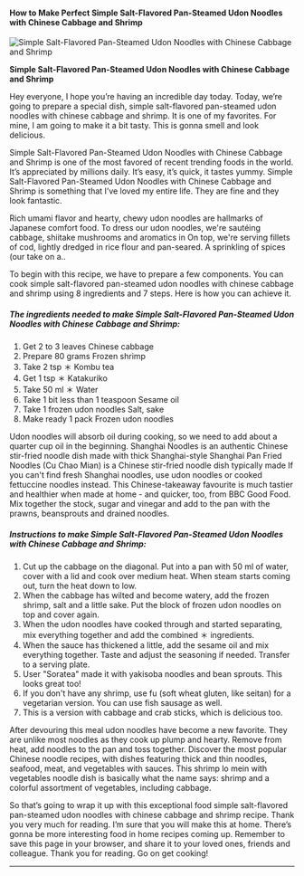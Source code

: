             

#### How to Make Perfect Simple Salt-Flavored Pan-Steamed Udon Noodles with Chinese Cabbage and Shrimp

![Simple Salt-Flavored Pan-Steamed Udon Noodles with Chinese Cabbage and Shrimp](https://img-global.cpcdn.com/recipes/4689402589609984/751x532cq70/simple-salt-flavored-pan-steamed-udon-noodles-with-chinese-cabbage-and-shrimp-recipe-main-photo.jpg)

**Simple Salt-Flavored Pan-Steamed Udon Noodles with Chinese Cabbage and Shrimp**

Hey everyone, I hope you’re having an incredible day today. Today, we’re going to prepare a special dish, simple salt-flavored pan-steamed udon noodles with chinese cabbage and shrimp. It is one of my favorites. For mine, I am going to make it a bit tasty. This is gonna smell and look delicious.

Simple Salt-Flavored Pan-Steamed Udon Noodles with Chinese Cabbage and Shrimp is one of the most favored of recent trending foods in the world. It’s appreciated by millions daily. It’s easy, it’s quick, it tastes yummy. Simple Salt-Flavored Pan-Steamed Udon Noodles with Chinese Cabbage and Shrimp is something that I’ve loved my entire life. They are fine and they look fantastic.

Rich umami flavor and hearty, chewy udon noodles are hallmarks of Japanese comfort food. To dress our udon noodles, we're sautéing cabbage, shiitake mushrooms and aromatics in On top, we're serving fillets of cod, lightly dredged in rice flour and pan-seared. A sprinkling of spices (our take on a..

To begin with this recipe, we have to prepare a few components. You can cook simple salt-flavored pan-steamed udon noodles with chinese cabbage and shrimp using 8 ingredients and 7 steps. Here is how you can achieve it.

##### The ingredients needed to make Simple Salt-Flavored Pan-Steamed Udon Noodles with Chinese Cabbage and Shrimp:

1.  Get 2 to 3 leaves Chinese cabbage
2.  Prepare 80 grams Frozen shrimp
3.  Take 2 tsp ＊ Kombu tea
4.  Get 1 tsp ＊ Katakuriko
5.  Take 50 ml ＊ Water
6.  Take 1 bit less than 1 teaspoon Sesame oil
7.  Take 1 frozen udon noodles Salt, sake
8.  Make ready 1 pack Frozen udon noodles

Udon noodles will absorb oil during cooking, so we need to add about a quarter cup oil in the beginning. Shanghai Noodles is an authentic Chinese stir-fried noodle dish made with thick Shanghai-style Shanghai Pan Fried Noodles (Cu Chao Mian) is a Chinese stir-fried noodle dish typically made If you can't find fresh Shanghai noodles, use udon noodles or cooked fettuccine noodles instead. This Chinese-takeaway favourite is much tastier and healthier when made at home - and quicker, too, from BBC Good Food. Mix together the stock, sugar and vinegar and add to the pan with the prawns, beansprouts and drained noodles.

##### Instructions to make Simple Salt-Flavored Pan-Steamed Udon Noodles with Chinese Cabbage and Shrimp:

1.  Cut up the cabbage on the diagonal. Put into a pan with 50 ml of water, cover with a lid and cook over medium heat. When steam starts coming out, turn the heat down to low.
2.  When the cabbage has wilted and become watery, add the frozen shrimp, salt and a little sake. Put the block of frozen udon noodles on top and cover again.
3.  When the udon noodles have cooked through and started separating, mix everything together and add the combined ＊ ingredients.
4.  When the sauce has thickened a little, add the sesame oil and mix everything together. Taste and adjust the seasoning if needed. Transfer to a serving plate.
5.  User "Soratea" made it with yakisoba noodles and bean sprouts. This looks great too!
6.  If you don't have any shrimp, use fu (soft wheat gluten, like seitan) for a vegetarian version. You can use fish sausage as well.
7.  This is a version with cabbage and crab sticks, which is delicious too.

After devouring this meal udon noodles have become a new favorite. They are unlike most noodles as they cook up plump and hearty. Remove from heat, add noodles to the pan and toss together. Discover the most popular Chinese noodle recipes, with dishes featuring thick and thin noodles, seafood, meat, and vegetables with sauces. This shrimp lo mein with vegetables noodle dish is basically what the name says: shrimp and a colorful assortment of vegetables, including cabbage.

So that’s going to wrap it up with this exceptional food simple salt-flavored pan-steamed udon noodles with chinese cabbage and shrimp recipe. Thank you very much for reading. I’m sure that you will make this at home. There’s gonna be more interesting food in home recipes coming up. Remember to save this page in your browser, and share it to your loved ones, friends and colleague. Thank you for reading. Go on get cooking!

* * *